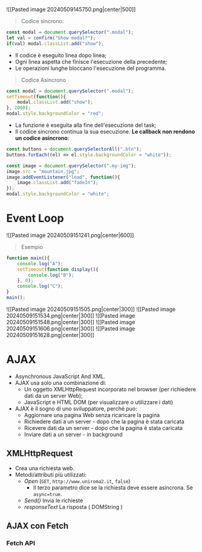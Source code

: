 ![[Pasted image 20240509145750.png|center|500]]

> Codice sincrono:

```js
const modal = document.querySelector(".modal");
let val = confirm("Show modal?");
if(val) modal.classList.add("show");
```

- Il codice è eseguito linea dopo linea;
- Ogni linea aspetta che finisce l'esecuzione della precedente;
- Le operazioni lunghe bloccano l'esecuzione del programma.

> Codice Asincrono

```js
const modal = document.querySelector(".modal");
setTimeout(function(){
	modal.classList.add("show");
}, 2000);
modal.style.backgroundColor = "red";
```

- La funzione è eseguita alla fine dell'esecuzione del task;
- Il codice sincrono continua la sua esecuzione.
**Le callback non rendono un codice asincrono**:
```js
const buttons = document.querySelectorAll(".btn");
buttons.forEach((el) => el.style.backgroundColor = "white"));
```

```js
const image = document.querySelector(".my-img");
image.src = "mountain.jpg";
image.addEventListener("load", function(){
	image.classList.add("fadeIn");
});
modal.style.backgroundColor = "white";
```
# Event Loop
![[Pasted image 20240509151241.png|center|600]]

>Esempio

```js
function main(){
	console.log("A");
	setTimeout(function display(){
		console.log("B");
	}, 0);
	console.log("C");
}
main();
```
![[Pasted image 20240509151505.png|center|300]]
![[Pasted image 20240509151534.png|center|300]]
![[Pasted image 20240509151548.png|center|300]]
![[Pasted image 20240509151606.png|center|300]]
![[Pasted image 20240509151628.png|center|300]]
# AJAX
- Asynchronous JavaScript And XML.
- AJAX usa solo una combinazione di:
	- Un oggetto XMLHttpRequest incorporato nel browser (per richiedere dati da un server Web);
	-  JavaScript e HTML DOM (per visualizzare o utilizzare i dati)
- AJAX è il sogno di uno sviluppatore, perché puo:
	- Aggiornare una pagina Web senza ricaricare la pagina
	- Richiedere dati a un server - dopo che la pagina è stata caricata
	- Ricevere dati da un server - dopo che la pagina è stata caricata
	- Inviare dati a un server - in background
## XMLHttpRequest
- Crea una richiesta web.
- Metodi/attributi più utilizzati:
	- *Open* (`GET`, `http://www.uniroma2.it`, `false`)
		- Il terzo parametro dice se la richiesta deve essere asincrona. Se `async=true`.
	- *Send()* Invia le richieste
	- *responseText* La risposta ( DOMString )
## AJAX con Fetch
### Fetch API
